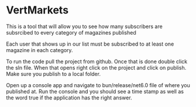 # VertMarkets

This is a tool that will allow you to 
see how many subscribers are subsrcibed
to every category of magazines published

Each user that shows up in our list must 
be subscribed to at least one magazine
in each category.

To run the code pull the project from
github. Once that is done double click
the sln file. When that opens right
click on the project and click on publish. Make sure you
publish to a local folder. 

Open up a console app and navigate to bun/release/net6.0 file
of where you published at. Run the console and you should
see a time stamp as well as the word true if the application
has the right answer. 

